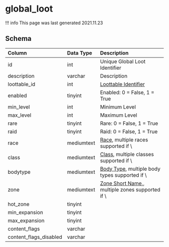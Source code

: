 # global_loot

!!! info
	This page was last generated 2021.11.23

## Schema

| Column | Data Type | Description |
| :--- | :--- | :--- |
| id | int | Unique Global Loot Identifier |
| description | varchar | Description |
| loottable_id | int | [Loottable Identifier](loottable.md) |
| enabled | tinyint | Enabled: 0 = False, 1 = True |
| min_level | int | Minimum Level |
| max_level | int | Maximum Level |
| rare | tinyint | Rare: 0 = False, 1 = True |
| raid | tinyint | Raid: 0 = False, 1 = True |
| race | mediumtext | [Race](../../../../server/npc/race-list), multiple races supported if \ |
| class | mediumtext | [Class](../../../../server/player/class-list), multiple classes supported if \ |
| bodytype | mediumtext | [Body Type](../../../../server/npc/body-types), multiple body types supported if \ |
| zone | mediumtext | [Zone Short Name](../../../../server/zones/zone-list),, multiple zones supported if \ |
| hot_zone | tinyint |  |
| min_expansion | tinyint |  |
| max_expansion | tinyint |  |
| content_flags | varchar |  |
| content_flags_disabled | varchar |  |

